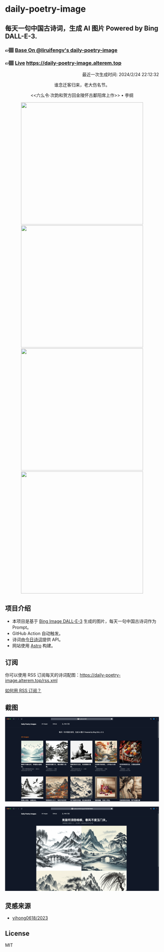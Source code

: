 
# daily-poetry-image

## 每天一句中国古诗词，生成 AI 图片 Powered by Bing DALL-E-3.

### 👉🏽 [Base On @liruifengv's daily-poetry-image](https://github.com/liruifengv/daily-poetry-image)

### 👉🏽 [Live](https://daily-poetry-image.alterem.top/) https://daily-poetry-image.alterem.top

<p align="right">
  最近一次生成时间: 2024/2/24 22:12:32
</p>
<p align="center">
谁念迁客归来，老大伤名节。
</p>
<p align="center">
<<六么令·次韵和贺方回金陵怀古鄱阳席上作>> • 李纲
</p>
<p align="center">
<img src="https://tse4.mm.bing.net/th/id/OIG3.nbd1ZRrO.54hfWVtPOr4" height="400" width="400" />
<img src="https://tse4.mm.bing.net/th/id/OIG3.RYKZFtTzocVk7.OcAewP" height="400" width="400" />
<img src="https://tse1.mm.bing.net/th/id/OIG3.s7UyBn01acYAxzg.Skbt" height="400" width="400" />
<img src="https://tse4.mm.bing.net/th/id/OIG3.us7LN8SgrnIfL9YaoxGN" height="400" width="400" />
</p>

## 项目介绍

-   本项目是基于 [Bing Image DALL-E-3](https://www.bing.com/images/create) 生成的图片，每天一句中国古诗词作为 Prompt。
-   GitHub Action 自动触发。
-   诗词由[今日诗词](https://www.jinrishici.com/)提供 API。
-   网站使用 [Astro](https://astro.build) 构建。

## 订阅

你可以使用 RSS 订阅每天的诗词配图：https://daily-poetry-image.alterem.top/rss.xml

[如何用 RSS 订阅？](https://zhuanlan.zhihu.com/p/55026716)

## 截图

![图片列表](./screenshots/Snipaste_2023-12-28_21-00-26.png)

![图片详情](./screenshots/Snipaste_2023-12-28_21-00-53.png)

## 灵感来源

-   [yihong0618/2023](https://github.com/yihong0618/2023)

## License

MIT
